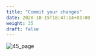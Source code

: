 ```yaml
---
title: "Commit your changes​"
date: 2020-10-15T18:47:14+03:00
weight: 35
draft: false
---
```


![45_page](/images/module1/45_page.png)